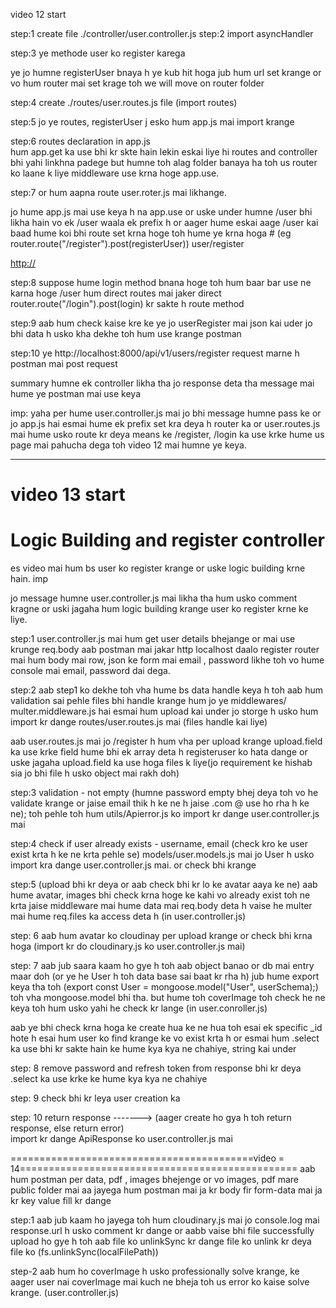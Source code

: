 video 12 start 

step:1 create file ./controller/user.controller.js
step:2 import asyncHandler

step:3 ye methode user ko register karega

ye jo humne registerUser bnaya h ye kub hit hoga jub hum url set krange or vo hum router mai set krage toh we will move on router folder


step:4 create ./routes/user.routes.js file  (import routes)

step:5 jo ye routes, registerUser j esko hum app.js mai import krange

step:6 routes declaration in app.js  
hum app.get ka use bhi kr skte hain lekin eskai liye hi routes and controller bhi yahi linkhna padege but humne toh alag folder banaya ha toh us router ko laane k liye middleware use krna hoge app.use.

step:7 or hum aapna route user.roter.js mai likhange.


jo hume app.js mai use keya h na app.use or uske under humne /user bhi likha hain vo ek /user waala ek prefix h or aager hume eskai aage /user kai baad hume koi bhi route set krna hoge toh hume ye krna hoga # (eg router.route("/register").post(registerUser))
user/register

[http://](http://localhost:8000/users/register)



step:8 suppose hume login method bnana hoge toh hum baar bar use ne karna hoge /user hum direct routes mai jaker direct 
 router.route("/login").post(login) kr sakte h
               route         method


step:9 aab hum check kaise kre ke ye jo userRegister mai json kai uder jo bhi data h usko kha dekhe toh hum use krange postman

step:10 ye http://localhost:8000/api/v1/users/register  request marne h postman mai post request



summary humne ek controller likha tha jo response deta tha message mai hume ye postman mai use keya


imp:
yaha per hume user.controller.js mai jo bhi message humne pass ke  or jo app.js hai esmai hume ek prefix set kra deya h router ka or user.routes.js mai hume usko route kr deya means ke /register, /login ka use krke hume us page mai pahucha dega toh video 12 mai humne ye keya. 









-----------------------------------------------------------------------------------------------------------------------------


# video 13 start
# Logic Building and register controller

es video mai hum bs user ko register krange or uske logic building krne hain. imp

 jo message humne user.controller.js mai likha tha hum usko comment kragne or uski jagaha hum logic building krange user ko register krne ke liye.

step:1 user.controller.js mai hum get user details bhejange or mai use krunge req.body
aab postman mai jakar http localhost daalo register router mai  hum body mai row, json ke form mai email , password likhe toh vo hume console mai email, password dai dega.




step:2 aab step1 ko dekhe toh vha hume bs data handle keya h toh aab hum validation sai pehle files bhi handle krange
hum jo ye middlewares/ multer.middleware.js hai esmai hum upload kai under jo storge h usko hum import kr dange routes/user.routes.js mai (files handle kai liye)

aab user.routes.js mai jo /register h hum vha per upload krange 
upload.field ka use krke field hume bhi ek array deta h
registeruser ko hata dange or uske jagaha upload.field ka use hoga files k liye(jo requirement ke hishab sia jo bhi file h usko object mai rakh doh)




step:3 validation - not empty (humne password empty bhej deya toh vo he validate krange or jaise email thik h ke ne h jaise .com @ use ho rha h ke ne);
toh pehle toh hum utils/Apierror.js ko import kr dange user.controller.js mai



step:4 check if user already exists - username, email  (check kro ke user exist krta h ke ne krta pehle se)
models/user.models.js mai jo User h usko import kra dange user.controller.js mai.
or check bhi krange


step:5 (upload bhi kr deya or aab check bhi kr lo ke avatar aaya ke ne) aab hume avatar, images bhi check krna hoge ke kahi vo already exist toh ne krta jaise middleware mai hume data mai req.body deta h vaise he multer mai hume req.files ka access deta h (in user.controller.js)

step: 6 aab hum avatar ko cloudinay per upload krange or check bhi krna hoga (import kr do cloudinary.js ko user.controller.js mai)


step: 7 aab jub saara kaam ho gye h toh aab object banao or db mai entry maar doh (or ye he User h toh data base sai baat kr rha h)
jub hume export keya tha toh (export const User = mongoose.model("User", userSchema);) toh vha mongoose.model bhi tha.
but hume toh coverImage toh check he ne keya toh hum usko yahi he check kr lange  (in user.conroller.js)

aab ye bhi check krna hoga ke create hua ke ne hua toh esai ek specific _id hote h esai hum user ko find krange ke vo exist krta h 
or esmai hum .select ka use bhi kr sakte hain ke hume kya kya ne chahiye,  string kai under

step: 8 remove password and refresh token from response bhi kr deya .select ka use krke ke hume kya kya ne chahiye

 step: 9 check bhi kr leya user creation ka

step: 10 return response -------> (aager create ho gya h toh return response, else return error)  
import kr dange ApiResponse ko user.controller.js mai




==========================================video = 14================================================
aab hum postman per data, pdf , images bhejenge or vo images, pdf mare public folder mai aa jayega 
 hum postman mai ja kr body fir form-data mai ja kr key value fill kr dange



 step:1 aab jub kaam ho jayega toh hum cloudinary.js mai jo console.log mai response.url h usko comment kr dange 
 or aabb vaise bhi file successfully upload ho gye h toh aab file ko unlinkSync kr dange file ko unlink kr deya file ko (fs.unlinkSync(localFilePath))


 step-2 aab hum ho coverImage h usko professionally solve krange, ke aager user nai coverImage mai kuch ne bheja toh us error ko kaise solve krange. (user.controller.js)